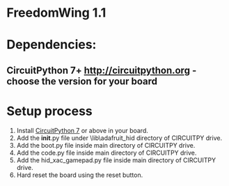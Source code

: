 # FreedomWing 1.1

# Dependencies:

## CircuitPython 7+ http://circuitpython.org - choose the version for your board

# Setup process  

  1. Install [CircuitPython 7](https://circuitpython.org/downloads) or above in your board.
  2. Add the __init__.py file under \lib\adafruit_hid directory of CIRCUITPY drive.
  3. Add the boot.py file inside main directory of CIRCUITPY drive.
  4. Add the code.py file inside main directory of CIRCUITPY drive.
  5. Add the hid_xac_gamepad.py file inside main directory of CIRCUITPY drive.
  6. Hard reset the board using the reset button.
